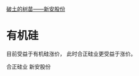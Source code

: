 
[破土的树苗——新安股份](https://xueqiu.com/8326378946/171221761)


# 有机硅 

目前受益于有机硅涨价， 此时合正硅业更受益于涨价。 

合正硅业 
新安股份


